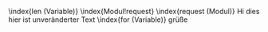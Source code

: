 \index{len (Variable)}
\index{Modul!request}
\index{request (Modul)}
Hi dies hier ist unveränderter Text
\index{for (Variable)}
grüße